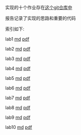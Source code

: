 实现的十个作业存在[这个git仓库中](https://github.com/PublicCo/2023-OS-6.s081-xv6)

报告记录了实现的思路和重要的代码

索引如下:

lab1 [md](./lab1) [pdf](./pdf/lab1)

lab2 [md](./lab2) [pdf](./pdf/lab2)

lab3 [md](./lab3) [pdf](./pdf/lab3)

lab4 [md](./lab4) [pdf](./pdf/lab4)

lab5 [md](./lab5) [pdf](./pdf/lab5)

lab6 [md](./lab6) [pdf](./pdf/lab6)

lab7 [md](./lab7) [pdf](./pdf/lab7)

lab8 [md](./lab8) [pdf](./pdf/lab8)

lab9 [md](./lab9) [pdf](./pdf/lab9)

lab10 [md](./lab10) [pdf](./pdf/lab10)